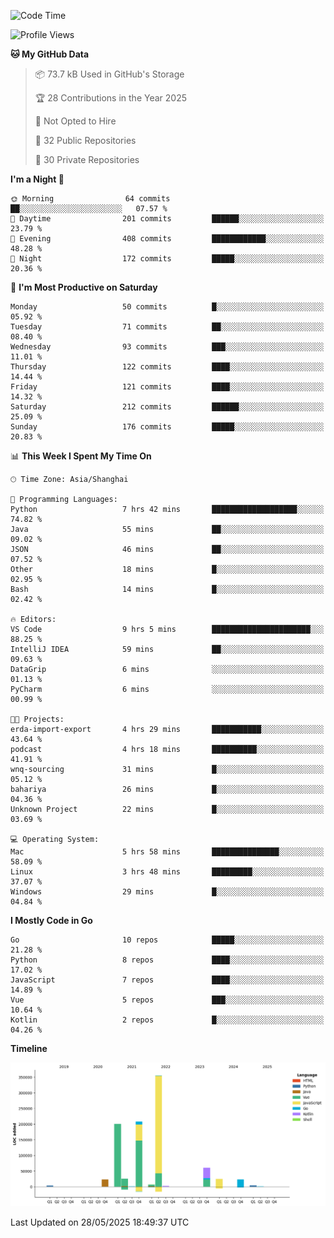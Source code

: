 <!--START_SECTION:waka-->
![Code Time](http://img.shields.io/badge/Code%20Time-4%2C184%20hrs%2036%20mins-blue)

![Profile Views](http://img.shields.io/badge/Profile%20Views-0-blue)

**🐱 My GitHub Data** 

> 📦 73.7 kB Used in GitHub's Storage 
 > 
> 🏆 28 Contributions in the Year 2025
 > 
> 🚫 Not Opted to Hire
 > 
> 📜 32 Public Repositories 
 > 
> 🔑 30 Private Repositories 
 > 
**I'm a Night 🦉** 

```text
🌞 Morning                64 commits          ██░░░░░░░░░░░░░░░░░░░░░░░   07.57 % 
🌆 Daytime                201 commits         ██████░░░░░░░░░░░░░░░░░░░   23.79 % 
🌃 Evening                408 commits         ████████████░░░░░░░░░░░░░   48.28 % 
🌙 Night                  172 commits         █████░░░░░░░░░░░░░░░░░░░░   20.36 % 
```
📅 **I'm Most Productive on Saturday** 

```text
Monday                   50 commits          █░░░░░░░░░░░░░░░░░░░░░░░░   05.92 % 
Tuesday                  71 commits          ██░░░░░░░░░░░░░░░░░░░░░░░   08.40 % 
Wednesday                93 commits          ███░░░░░░░░░░░░░░░░░░░░░░   11.01 % 
Thursday                 122 commits         ████░░░░░░░░░░░░░░░░░░░░░   14.44 % 
Friday                   121 commits         ████░░░░░░░░░░░░░░░░░░░░░   14.32 % 
Saturday                 212 commits         ██████░░░░░░░░░░░░░░░░░░░   25.09 % 
Sunday                   176 commits         █████░░░░░░░░░░░░░░░░░░░░   20.83 % 
```


📊 **This Week I Spent My Time On** 

```text
🕑︎ Time Zone: Asia/Shanghai

💬 Programming Languages: 
Python                   7 hrs 42 mins       ███████████████████░░░░░░   74.82 % 
Java                     55 mins             ██░░░░░░░░░░░░░░░░░░░░░░░   09.02 % 
JSON                     46 mins             ██░░░░░░░░░░░░░░░░░░░░░░░   07.52 % 
Other                    18 mins             █░░░░░░░░░░░░░░░░░░░░░░░░   02.95 % 
Bash                     14 mins             █░░░░░░░░░░░░░░░░░░░░░░░░   02.42 % 

🔥 Editors: 
VS Code                  9 hrs 5 mins        ██████████████████████░░░   88.25 % 
IntelliJ IDEA            59 mins             ██░░░░░░░░░░░░░░░░░░░░░░░   09.63 % 
DataGrip                 6 mins              ░░░░░░░░░░░░░░░░░░░░░░░░░   01.13 % 
PyCharm                  6 mins              ░░░░░░░░░░░░░░░░░░░░░░░░░   00.99 % 

🐱‍💻 Projects: 
erda-import-export       4 hrs 29 mins       ███████████░░░░░░░░░░░░░░   43.64 % 
podcast                  4 hrs 18 mins       ██████████░░░░░░░░░░░░░░░   41.91 % 
wnq-sourcing             31 mins             █░░░░░░░░░░░░░░░░░░░░░░░░   05.12 % 
bahariya                 26 mins             █░░░░░░░░░░░░░░░░░░░░░░░░   04.36 % 
Unknown Project          22 mins             █░░░░░░░░░░░░░░░░░░░░░░░░   03.69 % 

💻 Operating System: 
Mac                      5 hrs 58 mins       ███████████████░░░░░░░░░░   58.09 % 
Linux                    3 hrs 48 mins       █████████░░░░░░░░░░░░░░░░   37.07 % 
Windows                  29 mins             █░░░░░░░░░░░░░░░░░░░░░░░░   04.84 % 
```

**I Mostly Code in Go** 

```text
Go                       10 repos            █████░░░░░░░░░░░░░░░░░░░░   21.28 % 
Python                   8 repos             ████░░░░░░░░░░░░░░░░░░░░░   17.02 % 
JavaScript               7 repos             ████░░░░░░░░░░░░░░░░░░░░░   14.89 % 
Vue                      5 repos             ███░░░░░░░░░░░░░░░░░░░░░░   10.64 % 
Kotlin                   2 repos             █░░░░░░░░░░░░░░░░░░░░░░░░   04.26 % 
```



**Timeline**

![Lines of Code chart](https://raw.githubusercontent.com/youtiaoguagua/youtiaoguagua/master/assets/bar_graph.png)


 Last Updated on 28/05/2025 18:49:37 UTC
<!--END_SECTION:waka-->